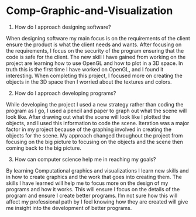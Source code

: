 # Comp-Graphic-and-Visualization

1.	How do I approach designing software? 

When designing software my main focus is on the requirements of the client ensure the product is what the client needs and wants. After focusing on the requirements, I focus on the security of the program ensuring that the code is safe for the client. The new skill I have gained from working on the project are learning how to use OpenGL and how to plot in a 3D space. In truth this is the first time I have worked on OpenGL, and I found it interesting. When completing this project, I focused more on creating the objects in the 3D space then I worried about the textures and colors.   

2.	How do I approach developing programs? 

While developing the project I used a new strategy rather than coding the program as I go, I used a pencil and paper to graph out what the scene will look like. After drawing out what the scene will look like I plotted the objects, and I used this information to code the scene. Iteration was a major factor in my project because of the graphing involved in creating the objects for the scene. My approach changed throughout the project from focusing on the big picture to focusing on the objects and the scene then coming back to the big picture.  

3.	How can computer science help me in reaching my goals? 

By learning Computational graphics and visualizations I learn new skills and in how to create graphics and the work that goes into creating them. The skills I have learned will help me to focus more on the design of my programs and how it works. This will ensure I focus on the details of the program and ensure I create better programs. I’m not sure how this will affect my professional path by I feel knowing how they are created will give me insight into the development of better programs. 
